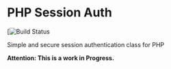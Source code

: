 # PHP Session Auth

[![Build Status](https://travis-ci.org/Nucleus-Inc/php-session-auth.svg?branch=master)

Simple and secure session authentication class for PHP

**Attention: This is a work in Progress.**
